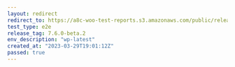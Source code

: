 ```yaml
---
layout: redirect
redirect_to: https://a8c-woo-test-reports.s3.amazonaws.com/public/release/7.6.0-beta.2/wp-latest/e2e/index.html
test_type: e2e
release_tag: 7.6.0-beta.2
env_description: "wp-latest"
created_at: "2023-03-29T19:01:12Z"
passed: true
---
```

